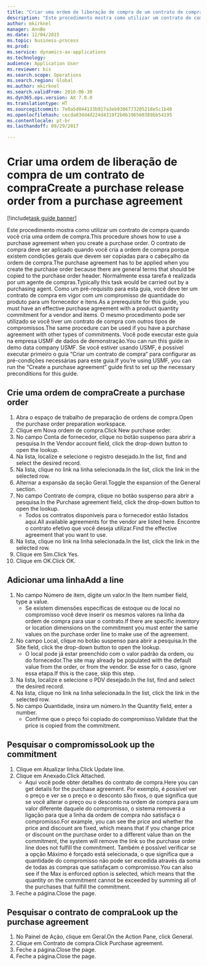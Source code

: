 ```yaml
--- 
title: "Criar uma ordem de liberação de compra de um contrato de compra"
description: "Este procedimento mostra como utilizar um contrato de compra quando você cria uma ordem de compra."
author: mkirknel
manager: AnnBe
ms.date: 12/04/2015
ms.topic: business-process
ms.prod: 
ms.service: dynamics-ax-applications
ms.technology: 
audience: Application User
ms.reviewer: bis
ms.search.scope: Operations
ms.search.region: Global
ms.author: mkirknel
ms.search.validFrom: 2016-06-30
ms.dyn365.ops.version: AX 7.0.0
ms.translationtype: HT
ms.sourcegitcommit: 7e0a5d044133b917a3eb9386773205218e5c1b40
ms.openlocfilehash: cecda03dd4d224d4319f2b0b196560389bb54195
ms.contentlocale: pt-br
ms.lasthandoff: 09/29/2017

---
```

# <a name="create-a-purchase-release-order-from-a-purchase-agreement"></a><span data-ttu-id="38fbe-103">Criar uma ordem de liberação de compra de um contrato de compra</span><span class="sxs-lookup"><span data-stu-id="38fbe-103">Create a purchase release order from a purchase agreement</span></span>

[!include[task guide banner](../../includes/task-guide-banner.md)]

<span data-ttu-id="38fbe-104">Este procedimento mostra como utilizar um contrato de compra quando você cria uma ordem de compra.</span><span class="sxs-lookup"><span data-stu-id="38fbe-104">This procedure shows how to use a purchase agreement when you create a purchase order.</span></span> <span data-ttu-id="38fbe-105">O contrato de compra deve ser aplicado quando você cria a ordem de compra porque existem condições gerais que devem ser copiadas para o cabeçalho da ordem de compra.</span><span class="sxs-lookup"><span data-stu-id="38fbe-105">The purchase agreement has to be applied when you create the purchase order because there are general terms that should be copied to the purchase order header.</span></span> <span data-ttu-id="38fbe-106">Normalmente essa tarefa é realizada por um agente de compras.</span><span class="sxs-lookup"><span data-stu-id="38fbe-106">Typically this task would be carried out by a purchasing agent.</span></span> <span data-ttu-id="38fbe-107">Como um pré-requisito para esta guia, você deve ter um contrato de compra em vigor com um compromisso de quantidade do produto para um fornecedor e itens.</span><span class="sxs-lookup"><span data-stu-id="38fbe-107">As a prerequisite for this guide, you must have an effective purchase agreement with a product quantity commitment for a vendor and items.</span></span> <span data-ttu-id="38fbe-108">O mesmo procedimento pode ser utilizado se você tiver um contrato de compra com outros tipos de compromissos.</span><span class="sxs-lookup"><span data-stu-id="38fbe-108">The same procedure can be used if you have a purchase agreement with other types of commitments.</span></span> <span data-ttu-id="38fbe-109">Você pode executar este guia na empresa USMF de dados de demonstração.</span><span class="sxs-lookup"><span data-stu-id="38fbe-109">You can run this guide in demo data company USMF.</span></span> <span data-ttu-id="38fbe-110">Se você estiver usando USMF, é possível executar primeiro o guia “Criar um contrato de compra“ para configurar as pré-condições necessárias para este guia.</span><span class="sxs-lookup"><span data-stu-id="38fbe-110">If you’re using USMF, you can run the “Create a purchase agreement” guide first to set up the necessary preconditions for this guide.</span></span>


## <a name="create-a-purchase-order"></a><span data-ttu-id="38fbe-111">Crie uma ordem de compra</span><span class="sxs-lookup"><span data-stu-id="38fbe-111">Create a purchase order</span></span>
1. <span data-ttu-id="38fbe-112">Abra o espaço de trabalho de preparação de ordens de compra.</span><span class="sxs-lookup"><span data-stu-id="38fbe-112">Open the purchase order preparation workspace.</span></span>
2. <span data-ttu-id="38fbe-113">Clique em Nova ordem de compra.</span><span class="sxs-lookup"><span data-stu-id="38fbe-113">Click New purchase order.</span></span>
3. <span data-ttu-id="38fbe-114">No campo Conta de fornecedor, clique no botão suspenso para abrir a pesquisa.</span><span class="sxs-lookup"><span data-stu-id="38fbe-114">In the Vendor account field, click the drop-down button to open the lookup.</span></span>
4. <span data-ttu-id="38fbe-115">Na lista, localize e selecione o registro desejado.</span><span class="sxs-lookup"><span data-stu-id="38fbe-115">In the list, find and select the desired record.</span></span>
5. <span data-ttu-id="38fbe-116">Na lista, clique no link na linha selecionada.</span><span class="sxs-lookup"><span data-stu-id="38fbe-116">In the list, click the link in the selected row.</span></span>
6. <span data-ttu-id="38fbe-117">Alternar a expansão da seção Geral.</span><span class="sxs-lookup"><span data-stu-id="38fbe-117">Toggle the expansion of the General section.</span></span>
7. <span data-ttu-id="38fbe-118">No campo Contrato de compra, clique no botão suspenso para abrir a pesquisa.</span><span class="sxs-lookup"><span data-stu-id="38fbe-118">In the Purchase agreement field, click the drop-down button to open the lookup.</span></span>
    * <span data-ttu-id="38fbe-119">Todos os contratos disponíveis para o fornecedor estão listados aqui.</span><span class="sxs-lookup"><span data-stu-id="38fbe-119">All available agreements for the vendor are listed here.</span></span> <span data-ttu-id="38fbe-120">Encontre o contrato efetivo que você deseja utilizar.</span><span class="sxs-lookup"><span data-stu-id="38fbe-120">Find the effective agreement that you want to use.</span></span>  
8. <span data-ttu-id="38fbe-121">Na lista, clique no link na linha selecionada.</span><span class="sxs-lookup"><span data-stu-id="38fbe-121">In the list, click the link in the selected row.</span></span>
9. <span data-ttu-id="38fbe-122">Clique em Sim.</span><span class="sxs-lookup"><span data-stu-id="38fbe-122">Click Yes.</span></span>
10. <span data-ttu-id="38fbe-123">Clique em OK.</span><span class="sxs-lookup"><span data-stu-id="38fbe-123">Click OK.</span></span>

## <a name="add-a-line"></a><span data-ttu-id="38fbe-124">Adicionar uma linha</span><span class="sxs-lookup"><span data-stu-id="38fbe-124">Add a line</span></span>
1. <span data-ttu-id="38fbe-125">No campo Número de item, digite um valor.</span><span class="sxs-lookup"><span data-stu-id="38fbe-125">In the Item number field, type a value.</span></span>
    * <span data-ttu-id="38fbe-126">Se existem dimensões específicas de estoque ou de local no compromisso você deve inserir os mesmos valores na linha da ordem de compra para usar o contrato.</span><span class="sxs-lookup"><span data-stu-id="38fbe-126">If there are specific inventory or location dimensions on the commitment you must enter the same values on the purchase order line to make use of the agreement.</span></span>  
2. <span data-ttu-id="38fbe-127">No campo Local, clique no botão suspenso para abrir a pesquisa.</span><span class="sxs-lookup"><span data-stu-id="38fbe-127">In the Site field, click the drop-down button to open the lookup.</span></span>
    * <span data-ttu-id="38fbe-128">O local pode já estar preenchido com o valor padrão da ordem, ou do fornecedor.</span><span class="sxs-lookup"><span data-stu-id="38fbe-128">The site may already be populated with the default value from the order, or from the vendor.</span></span> <span data-ttu-id="38fbe-129">Se esse for o caso, ignore essa etapa.</span><span class="sxs-lookup"><span data-stu-id="38fbe-129">If this is the case, skip this step.</span></span>  
3. <span data-ttu-id="38fbe-130">Na lista, localize e selecione o PDV desejado.</span><span class="sxs-lookup"><span data-stu-id="38fbe-130">In the list, find and select the desired record.</span></span>
4. <span data-ttu-id="38fbe-131">Na lista, clique no link na linha selecionada.</span><span class="sxs-lookup"><span data-stu-id="38fbe-131">In the list, click the link in the selected row.</span></span>
5. <span data-ttu-id="38fbe-132">No campo Quantidade, insira um número.</span><span class="sxs-lookup"><span data-stu-id="38fbe-132">In the Quantity field, enter a number.</span></span>
    * <span data-ttu-id="38fbe-133">Confirme que o preço foi copiado do compromisso.</span><span class="sxs-lookup"><span data-stu-id="38fbe-133">Validate that the price is copied from the commitment.</span></span>  

## <a name="look-up-the-commitment"></a><span data-ttu-id="38fbe-134">Pesquisar o compromisso</span><span class="sxs-lookup"><span data-stu-id="38fbe-134">Look up the commitment</span></span>
1. <span data-ttu-id="38fbe-135">Clique em Atualizar linha.</span><span class="sxs-lookup"><span data-stu-id="38fbe-135">Click Update line.</span></span>
2. <span data-ttu-id="38fbe-136">Clique em Anexado.</span><span class="sxs-lookup"><span data-stu-id="38fbe-136">Click Attached.</span></span>
    * <span data-ttu-id="38fbe-137">Aqui você pode obter detalhes do contrato de compra.</span><span class="sxs-lookup"><span data-stu-id="38fbe-137">Here you can get details for the purchase agreement.</span></span> <span data-ttu-id="38fbe-138">Por exemplo, é possível ver o preço e ver se o preço e o desconto são fixos, o que significa que se você alterar o preço ou o desconto na ordem de compra para um valor diferente daquele do compromisso, o sistema removerá a ligação para que a linha da ordem de compra não satisfaça o compromisso.</span><span class="sxs-lookup"><span data-stu-id="38fbe-138">For example, you can see the price and whether the price and discount are fixed, which means that if you change price or discount on the purchase order to a different value than on the commitment, the system will remove the link so the purchase order line does not fulfill the commitment.</span></span> <span data-ttu-id="38fbe-139">Também é possível verificar se a opção Máximo é forçado está selecionada, o que significa que a quantidade do compromisso não pode ser excedida através da soma de todas as compras que satisfaçam o compromisso.</span><span class="sxs-lookup"><span data-stu-id="38fbe-139">You can also see if the Max is enforced option is selected, which means that the quantity on the commitment cannot be exceeded by summing all of the purchases that fulfill the commitment.</span></span>  
3. <span data-ttu-id="38fbe-140">Feche a página.</span><span class="sxs-lookup"><span data-stu-id="38fbe-140">Close the page.</span></span>

## <a name="look-up-the-purchase-agreement"></a><span data-ttu-id="38fbe-141">Pesquisar o contrato de compra</span><span class="sxs-lookup"><span data-stu-id="38fbe-141">Look up the purchase agreement</span></span>
1. <span data-ttu-id="38fbe-142">No Painel de Ação, clique em Geral.</span><span class="sxs-lookup"><span data-stu-id="38fbe-142">On the Action Pane, click General.</span></span>
2. <span data-ttu-id="38fbe-143">Clique em Contrato de compra.</span><span class="sxs-lookup"><span data-stu-id="38fbe-143">Click Purchase agreement.</span></span>
3. <span data-ttu-id="38fbe-144">Feche a página.</span><span class="sxs-lookup"><span data-stu-id="38fbe-144">Close the page.</span></span>
4. <span data-ttu-id="38fbe-145">Feche a página.</span><span class="sxs-lookup"><span data-stu-id="38fbe-145">Close the page.</span></span>


